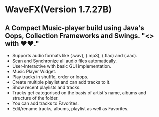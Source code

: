 # WaveFX(Version 1.7.27B)

## A Compact Music-player build using Java's Oops, Collection Frameworks and Swings. "<> with ❤❤."

+  Supports audio formats like (.wav), (.mp3), (.flac) and (.aac).
+  Scan and Synchronize all audio files automatically.
+  User-Interactive with basic GUI implementation.
+  Music Player Widget.
+  Play tracks in shuffle, order or loops.
+  Create multiple playlist and can add tracks to it.
+  Show recent playlists and tracks.
+  Tracks get categorised on the basis of artist's name, albums and structure of the folder.
+  You can add tracks to Favorites.
+  Edit/rename tracks, albums, playlist as well as Favorites.
